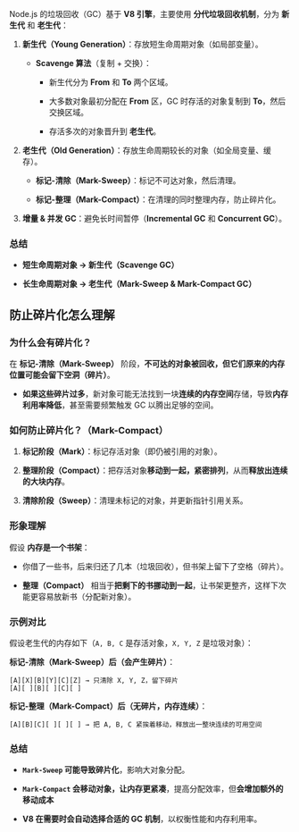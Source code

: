 Node.js 的垃圾回收（GC）基于 **V8 引擎**，主要使用 **分代垃圾回收机制**，分为 **新生代** 和 **老生代**：

1. **新生代（Young Generation）**：存放短生命周期对象（如局部变量）。
   
   - **Scavenge 算法**（复制 + 交换）：
     
     - 新生代分为 **From** 和 **To** 两个区域。
     
     - 大多数对象最初分配在 **From** 区，GC 时存活的对象复制到 **To**，然后交换区域。
     
     - 存活多次的对象晋升到 **老生代**。

2. **老生代（Old Generation）**：存放生命周期较长的对象（如全局变量、缓存）。
   
   - **标记-清除（Mark-Sweep）**：标记不可达对象，然后清理。
   
   - **标记-整理（Mark-Compact）**：在清理的同时整理内存，防止碎片化。

3. **增量 & 并发 GC**：避免长时间暂停（**Incremental GC** 和 **Concurrent GC**）。

### **总结**

- **短生命周期对象 → 新生代（Scavenge GC）**

- **长生命周期对象 → 老生代（Mark-Sweep & Mark-Compact GC）**



## 防止碎片化怎么理解

### **为什么会有碎片化？**

在 **标记-清除（Mark-Sweep）** 阶段，**不可达的对象被回收，但它们原来的内存位置可能会留下空洞（碎片）**。

- **如果这些碎片过多**，新对象可能无法找到一块**连续的内存空间**存储，导致**内存利用率降低**，甚至需要频繁触发 GC 以腾出足够的空间。

### **如何防止碎片化？（Mark-Compact）**

1. **标记阶段（Mark）**：标记存活对象（即仍被引用的对象）。

2. **整理阶段（Compact）**：把存活对象**移动到一起，紧密排列**，从而**释放出连续的大块内存**。

3. **清除阶段（Sweep）**：清理未标记的对象，并更新指针引用关系。

### **形象理解**

假设 **内存是一个书架**：

- 你借了一些书，后来归还了几本（垃圾回收），但书架上留下了空格（碎片）。

- **整理（Compact）** 相当于**把剩下的书挪动到一起**，让书架更整齐，这样下次能更容易放新书（分配新对象）。

### **示例对比**

假设老生代的内存如下（`A, B, C` 是存活对象，`X, Y, Z` 是垃圾对象）：

**标记-清除（Mark-Sweep）后（会产生碎片）**：

```
[A][X][B][Y][C][Z] → 只清除 X, Y, Z，留下碎片
[A][ ][B][ ][C][ ]
```

**标记-整理（Mark-Compact）后（无碎片，内存连续）**：

```
[A][B][C][ ][ ][ ] → 把 A, B, C 紧挨着移动，释放出一整块连续的可用空间
```

### **总结**

- **`Mark-Sweep` 可能导致碎片化**，影响大对象分配。

- **`Mark-Compact` 会移动对象，让内存更紧凑**，提高分配效率，但**会增加额外的移动成本**

- **V8 在需要时会自动选择合适的 GC 机制**，以权衡性能和内存利用率。
